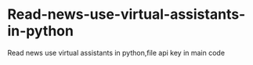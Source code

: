 # Read-news-use-virtual-assistants-in-python
Read news use virtual assistants in python,file api key in main code
